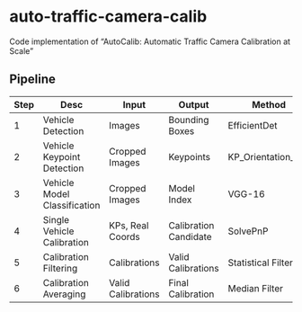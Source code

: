 # auto-traffic-camera-calib
Code implementation of “AutoCalib: Automatic Traffic Camera Calibration at Scale”

## Pipeline

| Step | Desc                         | Input              | Output                | Method              |
| ---- | ---------------------------- | ------------------ | --------------------- | ------------------- |
| 1    | Vehicle Detection            | Images             | Bounding Boxes        | EfficientDet        |
| 2    | Vehicle Keypoint Detection   | Cropped Images     | Keypoints             | KP_Orientation_Net  |
| 3    | Vehicle Model Classification | Cropped Images     | Model Index           | VGG-16              |
| 4    | Single Vehicle Calibration   | KPs, Real Coords   | Calibration Candidate | SolvePnP            |
| 5    | Calibration Filtering        | Calibrations       | Valid Calibrations    | Statistical Filters |
| 6    | Calibration Averaging        | Valid Calibrations | Final Calibration     | Median Filter       |

